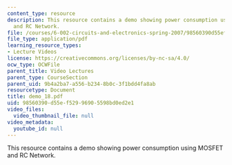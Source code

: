 ```yaml
---
content_type: resource
description: This resource contains a demo showing power consumption using MOSFET
  and RC Network.
file: /courses/6-002-circuits-and-electronics-spring-2007/98560390d55ef52996905598bd0ed2e1_demo_18.pdf
file_type: application/pdf
learning_resource_types:
- Lecture Videos
license: https://creativecommons.org/licenses/by-nc-sa/4.0/
ocw_type: OCWFile
parent_title: Video Lectures
parent_type: CourseSection
parent_uid: 9b4a2ba7-a556-b234-8b0c-3f1bdd4fa8ab
resourcetype: Document
title: demo_18.pdf
uid: 98560390-d55e-f529-9690-5598bd0ed2e1
video_files:
  video_thumbnail_file: null
video_metadata:
  youtube_id: null
---
```

This resource contains a demo showing power consumption using MOSFET and RC Network.